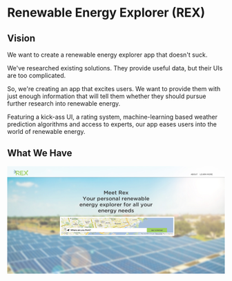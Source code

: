 # Renewable Energy Explorer (REX) #

## Vision ##

We want to create a renewable energy explorer app that doesn't suck.

We've researched existing solutions. They provide useful data, but their UIs are too complicated.

So, we're creating an app that excites users. We want to provide them with just enough information that will tell them whether they should pursue further research into renewable energy.

Featuring a kick-ass UI, a rating system, machine-learning based weather prediction algorithms and access to experts, our app eases users into the world of renewable energy.


## What We Have ##

![picture alt](https://github.com/NASASpaceApps/REX/blob/master/public/images/SS1.jpg "Title is optional")  
